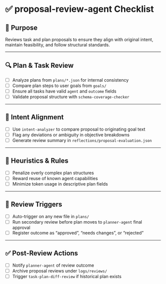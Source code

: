 # ✅ proposal-review-agent Checklist

## 🧭 Purpose
Reviews task and plan proposals to ensure they align with original intent, maintain feasibility, and follow structural standards.

---

## 🔍 Plan & Task Review
- [ ] Analyze plans from `plans/*.json` for internal consistency
- [ ] Compare plan steps to user goals from `goals/`
- [ ] Ensure all tasks have valid `agent` and `outcome` fields
- [ ] Validate proposal structure with `schema-coverage-checker`

---

## 🧠 Intent Alignment
- [ ] Use `intent-analyzer` to compare proposal to originating goal text
- [ ] Flag any deviations or ambiguity in objective breakdowns
- [ ] Generate review summary in `reflections/proposal-evaluation.json`

---

## 🔁 Heuristics & Rules
- [ ] Penalize overly complex plan structures
- [ ] Reward reuse of known agent capabilities
- [ ] Minimize token usage in descriptive plan fields

---

## 📎 Review Triggers
- [ ] Auto-trigger on any new file in `plans/`
- [ ] Run secondary review before plan moves to `planner-agent` final approval
- [ ] Register outcome as “approved”, “needs changes”, or “rejected”

---

## ✅ Post-Review Actions
- [ ] Notify `planner-agent` of review outcome
- [ ] Archive proposal reviews under `logs/reviews/`
- [ ] Trigger `task-plan-diff-review` if historical plan exists

